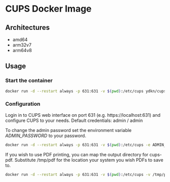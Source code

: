 # CUPS Docker Image

## Architectures

- amd64
- arm32v7
- arm64v8

## Usage

### Start the container

```bash
docker run -d --restart always -p 631:631 -v $(pwd):/etc/cups ydkn/cups:latest
```

### Configuration

Login in to CUPS web interface on port 631 (e.g. https://localhost:631) and configure CUPS to your needs.
Default credentials: admin / admin

To change the admin password set the environment variable _ADMIN_PASSWORD_ to your password.

```bash
docker run -d --restart always -p 631:631 -v $(pwd):/etc/cups -e ADMIN_PASSWORD=mySecretPassword ydkn/cups:latest
```

If you wish to use PDF printing, you can map the output directory for cups-pdf. Substitute /tmp/pdf for the location your system you wish PDFs to save to.

```bash
docker run -d --restart always -p 631:631 -v $(pwd):/etc/cups -v /tmp/pdf:/var/spool/cups-pdf ydkn/cups:latest
```
